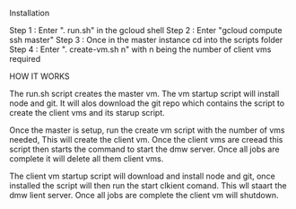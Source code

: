 Installation

Step 1 : Enter ". run.sh" in the gcloud shell
Step 2 : Enter "gcloud compute ssh master"
Step 3 : Once in the master instance cd into the scripts folder
Step 4 : Enter ". create-vm.sh n" with n being the number of client vms required


HOW IT WORKS

The run.sh script creates the master vm. The vm startup script will install node and git.
It will alos download the git repo which contains the script to create the client vms and
its starup script.

Once the master is setup, run the create vm script with the number of vms needed, This
will create the client vm. Once the client vms are creead this script then starts the 
command to start the dmw server. Once all jobs are complete it will delete all them
client vms.

The client vm startup script will download and install node and git, once installed the 
script will then run the start clkient comand. This wll staart the dmw lient server.
Once all jobs are complete the client vm will shutdown.